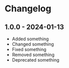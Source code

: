 # Changelog

## 1.0.0 - 2024-01-13

- Added something
- Changed something
- Fixed something
- Removed something
- Deprecated something
